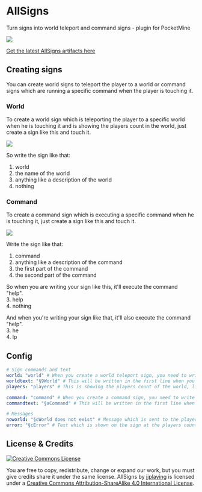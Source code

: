 # AllSigns
Turn signs into world teleport and command signs - plugin for PocketMine

![](https://circleci.com/gh/jjplaying/AllSigns.png?style=shield)

[Get the latest AllSigns artifacts here](https://buildtest.ml/jjplaying/AllSigns)

## Creating signs
You can create world signs to teleport the player to a world or command signs which are running a specific command when the player is touching it.

### World
To create a world sign which is teleporting the player to a specific world when he is touching it and is showing the players count in the world, just create a sign like this and touch it.

![](http://i.imgur.com/UbEQBJE.png)

So write the sign like that:  
1. world  
2. the name of the world  
3. anything like a description of the world  
4. nothing  

### Command
To create a command sign which is executing a specific command when he is touching it, just create a sign like this and touch it.

![](http://i.imgur.com/1EqidAN.png)

Write the sign like that:  
1. command  
2. anything like a description of the command  
3. the first part of the command  
4. the second part of the command  

So when you are writing your sign like this, it'll execute the command "help".  
3. help  
4. nothing  

And when you're writing your sign like that, it'll also execute the command "help".  
3. he  
4. lp  

## Config

```yaml
# Sign commands and text
world: "world" # When you create a world teleport sign, you need to write that in the first line
worldtext: "§9World" # This will be written in the first line when you created the sign
players: "players" # This is showing the players count of the world, like 7 players

command: "command" # When you create a command sign, you need to write that in the first line
commandtext: "§aCommand" # This will be written in the first line when you created the sign

# Messages
noworld: "§cWorld does not exist" # Message which is sent to the player when a world does not exist
error: "§cError" # Text which is shown on the sign at the players count when the world does not exist
```

## License & Credits
[![Creative Commons License](https://i.creativecommons.org/l/by-sa/4.0/88x31.png)](http://creativecommons.org/licenses/by-sa/4.0/)

You are free to copy, redistribute, change or expand our work, but you must give credits share it under the same license.
AllSigns by [jjplaying](https://github.com/jjplaying/AllSigns) is licensed under a [Creative Commons Attribution-ShareAlike 4.0 International License](http://creativecommons.org/licenses/by-sa/4.0/).
